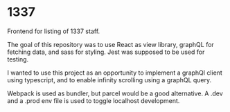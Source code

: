 # 1337 

Frontend for listing of 1337 staff. 

The goal of this repository was to use React as view library, graphQL for fetching data, and sass for styling. Jest was supposed to be used for testing. 

I wanted to use this project as an opportunity to implement a graphQl client using typescript, and to enable infinity scrolling using a graphQL query.

Webpack is used as bundler, but parcel would be a good alternative. A .dev and a .prod env file is used to toggle localhost development.
